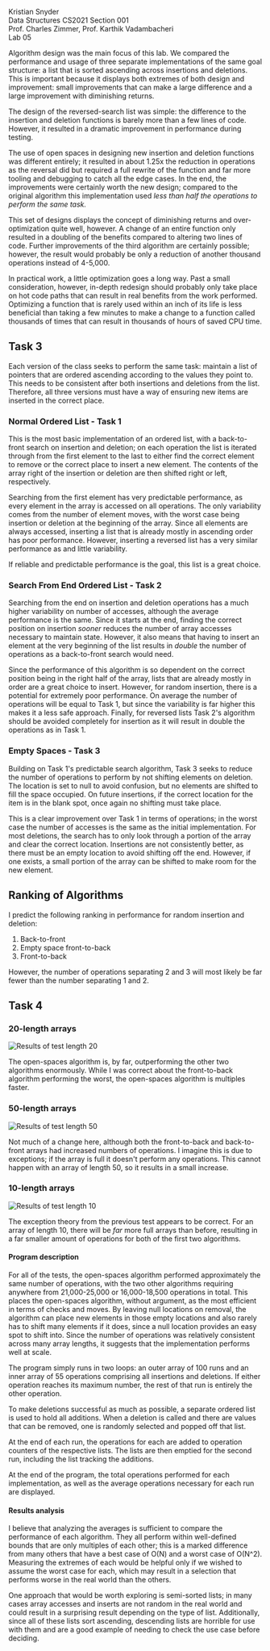 Kristian Snyder  
Data Structures CS2021 Section 001  
Prof. Charles Zimmer, Prof. Karthik Vadambacheri  
Lab 05

Algorithm design was the main focus of this lab. We compared the performance and usage of three separate implementations of the same goal structure: a list that is sorted ascending across insertions and deletions. This is important because it displays both extremes of both design and improvement: small improvements that can make a large difference and a large improvement with diminishing returns.

The design of the reversed-search list was simple: the difference to the insertion and deletion functions is barely more than a few lines of code. However, it resulted in a dramatic improvement in performance during testing.

The use of open spaces in designing new insertion and deletion functions was different entirely; it resulted in about 1.25x the reduction in operations as the reversal did but required a full rewrite of the function and far more tooling and debugging to catch all the edge cases. In the end, the improvements were certainly worth the new design; compared to the original algorithm this implementation used *less than half the operations to perform the same task.*

This set of designs displays the concept of diminishing returns and over-optimization quite well, however. A change of an entire function only resulted in a doubling of the benefits compared to altering two lines of code. Further improvements of the third algorithm are certainly possible; however, the result would probably be only a reduction of another thousand operations instead of 4-5,000.

In practical work, a little optimization goes a long way. Past a small consideration, however, in-depth redesign should probably only take place on hot code paths that can result in real benefits from the work performed. Optimizing a function that is rarely used within an inch of its life is less beneficial than taking a few minutes to make a change to a function called thousands of times that can result in thousands of hours of saved CPU time.

## Task 3

Each version of the class seeks to perform the same task: maintain a list of pointers that are ordered ascending according to the values they point to. This needs to be consistent after both insertions and deletions from the list. Therefore, all three versions must have a way of ensuring new items are inserted in the correct place.

### Normal Ordered List - Task 1

This is the most basic implementation of an ordered list, with a back-to-front search on insertion and deletion; on each operation the list is iterated through from the first element to the last to either find the correct element to remove or the correct place to insert a new element. The contents of the array right of the insertion or deletion are then shifted right or left, respectively.

Searching from the first element has very predictable performance, as every element in the array is accessed on all operations. The only variability comes from the number of element moves, with the worst case being insertion or deletion at the beginning of the array. Since all elements are always accessed, inserting a list that is already mostly in ascending order has poor performance. However, inserting a reversed list has a very similar performance as and little variability.

If reliable and predictable performance is the goal, this list is a great choice.

### Search From End Ordered List - Task 2

Searching from the end on insertion and deletion operations has a much higher variability on number of accesses, although the average performance is the same. Since it starts at the end, finding the correct position on insertion *sooner* reduces the number of array accesses necessary to maintain state. However, it also means that having to insert an element at the very beginning of the list results in *double* the number of operations as a back-to-front search would need.

Since the performance of this algorithm is so dependent on the correct position being in the right half of the array, lists that are already mostly in order are a great choice to insert. However, for random insertion, there is a potential for extremely poor performance. On average the number of operations will be equal to Task 1, but since the variability is far higher this makes it a less safe approach. Finally, for reversed lists Task 2's algorithm should be avoided completely for insertion as it will result in double the operations as in Task 1.

### Empty Spaces - Task 3

Building on Task 1's predictable search algorithm, Task 3 seeks to reduce the number of operations to perform by not shifting elements on deletion. The location is set to null to avoid confusion, but no elements are shifted to fill the space occupied. On future insertions, if the correct location for the item is in the blank spot, once again no shifting must take place.

This is a clear improvement over Task 1 in terms of operations; in the worst case the number of accesses is the same as the initial implementation. For most deletions, the search has to only look through a portion of the array and clear the correct location. Insertions are not consistently better, as there must be an empty location to avoid shifting off the end. However, if one exists, a small portion of the array can be shifted to make room for the new element.

## Ranking of Algorithms

I predict the following ranking in performance for random insertion and deletion:

 1. Back-to-front
 2. Empty space front-to-back
 3. Front-to-back


However, the number of operations separating 2 and 3 will most likely be far fewer than the number separating 1 and 2.

## Task 4

### 20-length arrays
![Results of test length 20](https://puu.sh/uvGuy/6a0eeb4398.png)

The open-spaces algorithm is, by far, outperforming the other two algorithms enormously. While I was correct about the front-to-back algorithm performing the worst, the open-spaces algorithm is multiples faster.

### 50-length arrays
![Results of test length 50](https://puu.sh/uvGww/f9b883e0f6.png)

Not much of a change here, although both the front-to-back and back-to-front arrays had increased numbers of operations. I imagine this is due to exceptions; if the array is full it doesn't perform any operations. This cannot happen with an array of length 50, so it results in a small increase.

### 10-length arrays
![Results of test length 10](https://puu.sh/uvGyd/b7b1907215.png)

The exception theory from the previous test appears to be correct. For an array of length 10, there will be *far* more full arrays than before, resulting in a far smaller amount of operations for both of the first two algorithms.

#### Program description

For all of the tests, the open-spaces algorithm performed approximately the same number of operations, with the two other algorithms requiring anywhere from 21,000-25,000 or 16,000-18,500 operations in total. This places the open-spaces algorithm, without argument, as the most efficient in terms of checks and moves. By leaving null locations on removal, the algorithm can place new elements in those empty locations and also rarely has to shift many elements if it does, since a null location provides an easy spot to shift into. Since the number of operations was relatively consistent across many array lengths, it suggests that the implementation performs well at scale.

The program simply runs in two loops: an outer array of 100 runs and an inner array of 55 operations comprising all insertions and deletions. If either operation reaches its maximum number, the rest of that run is entirely the other operation.

To make deletions successful as much as possible, a separate ordered list is used to hold all additions. When a deletion is called and there are values that can be removed, one is randomly selected and popped off that list.

At the end of each run, the operations for each are added to operation counters of the respective lists. The lists are then emptied for the second run, including the list tracking the additions.

At the end of the program, the total operations performed for each implementation, as well as the average operations necessary for each run are displayed.

#### Results analysis

I believe that analyzing the averages is sufficient to compare the performance of each algorithm. They all perform within well-defined bounds that are only multiples of each other; this is a marked difference from many others that have a best case of O(N) and a worst case of O(N^2). Measuring the extremes of each would be helpful only if we wished to assume the worst case for each, which may result in a selection that performs worse in the real world than the others.

One approach that would be worth exploring is semi-sorted lists; in many cases array accesses and inserts are not random in the real world and could result in a surprising result depending on the type of list. Additionally, since all of these lists sort ascending, descending lists are horrible for use with them and are a good example of needing to check the use case before deciding.
